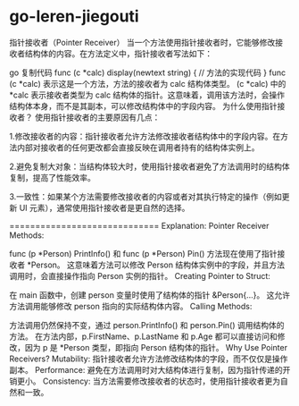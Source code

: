 # go-leren-jiegouti

指针接收者（Pointer Receiver）
当一个方法使用指针接收者时，它能够修改接收者结构体的内容。在方法定义中，指针接收者写法如下：

go
复制代码
func (c *calc) display(newtext string) {
// 方法的实现代码
}
func (c *calc) 表示这是一个方法，方法的接收者为 calc 结构体类型。
(c *calc) 中的 *calc 表示接收者类型为 calc 结构体的指针。这意味着，调用该方法时，会操作结构体本身，而不是其副本，可以修改结构体中的字段内容。
为什么使用指针接收者？
使用指针接收者的主要原因有几点：

1.修改接收者的内容：指针接收者允许方法修改接收者结构体中的字段内容。在方法内部对接收者的任何更改都会直接反映在调用者持有的结构体实例上。

2.避免复制大对象：当结构体较大时，使用指针接收者避免了方法调用时的结构体复制，提高了性能效率。

3.一致性：如果某个方法需要修改接收者的内容或者对其执行特定的操作（例如更新 UI 元素），通常使用指针接收者是更自然的选择。

=============================
Explanation:
Pointer Receiver Methods:

func (p *Person) PrintInfo() 和 func (p *Person) Pin() 方法现在使用了指针接收者 \*Person。
这意味着方法可以修改 Person 结构体实例中的字段，并且方法调用时，会直接操作指向 Person 实例的指针。
Creating Pointer to Struct:

在 main 函数中，创建 person 变量时使用了结构体的指针 &Person{...}。
这允许方法调用能够修改 person 指向的实际结构体内容。
Calling Methods:

方法调用仍然保持不变，通过 person.PrintInfo() 和 person.Pin() 调用结构体的方法。
在方法内部，p.FirstName、p.LastName 和 p.Age 都可以直接访问和修改，因为 p 是 \*Person 类型，即指向 Person 结构体的指针。
Why Use Pointer Receivers?
Mutability: 指针接收者允许方法修改结构体的字段，而不仅仅是操作副本。
Performance: 避免在方法调用时对大结构体进行复制，因为指针传递的开销更小。
Consistency: 当方法需要修改接收者的状态时，使用指针接收者更为自然和一致。
